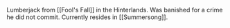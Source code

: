 Lumberjack from [[Fool's Fall]] in the Hinterlands. Was banished for a crime he did not commit. Currently resides in [[Summersong]].